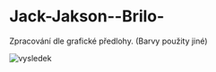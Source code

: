 # Jack-Jakson--Brilo-  
Zpracování dle grafické předlohy. (Barvy použity jiné) 

![vysledek](https://user-images.githubusercontent.com/107427611/180054101-57b2dbcc-baec-43c3-9536-31c6c010a371.jpeg)
